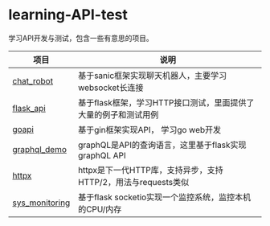 # learning-API-test

学习API开发与测试，包含一些有意思的项目。

|  项目   | 说明  |
|  ----  | ----  |
| [chat_robot](./chat_robot)  | 基于sanic框架实现聊天机器人，主要学习websocket长连接 |
| [flask_api](./flask_api)  | 基于flask框架，学习HTTP接口测试，里面提供了大量的例子和测试用例 |
| [goapi](./goapi)  | 基于gin框架实现API， 学习go web开发|
| [graphql_demo](./graphql_demo)  | graphQL是API的查询语言，这里基于flask实现graphQL API |
| [httpx](./httpx)  | httpx是下一代HTTP库，支持异步，支持HTTP/2，用法与requests类似 |
| [sys_monitoring](./sys_monitoring)  | 基于flask socketio实现一个监控系统，监控本机的CPU/内存 |

